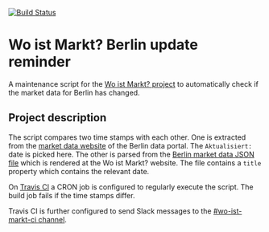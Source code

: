 [![Build Status](https://travis-ci.org/wo-ist-markt/wo-ist-markt-berlin-update-reminder.svg?branch=master)](https://travis-ci.org/wo-ist-markt/wo-ist-markt-berlin-update-reminder)

# Wo ist Markt? Berlin update reminder

A maintenance script for the [Wo ist Markt? project][wo-ist-markt-github]
to automatically check if the market data for Berlin has changed.


## Project description

The script compares two time stamps with each other. 
One is extracted from the [market data website][berlin-market-data-website] 
of the Berlin data portal. The `Aktualisiert:` date is picked here.
The other is parsed from the [Berlin market data JSON file][wo-ist-markt-berlin-json] 
which is rendered at the Wo ist Markt? website. The file contains a `title` property which 
contains the relevant date.

On [Travis CI][travis-ci-website] a CRON job is configured to regularly
execute the script. The build job fails if the time stamps differ.

Travis CI is further configured to send Slack messages to the
[#wo-ist-markt-ci channel][wo-ist-markt-ci-slack].


[berlin-market-data-website]: https://daten.berlin.de/datensaetze/berliner-wochen-und-tr%C3%B6delm%C3%A4rkte
[travis-ci-website]: https://travis-ci.org
[wo-ist-markt-ci-slack]: https://openknowledgegermany.slack.com/messages/wo-ist-markt-ci/
[wo-ist-markt-berlin-json]: https://wo-ist-markt.de/cities/berlin.json
[wo-ist-markt-github]: https://github.com/wo-ist-markt/wo-ist-markt.github.io
